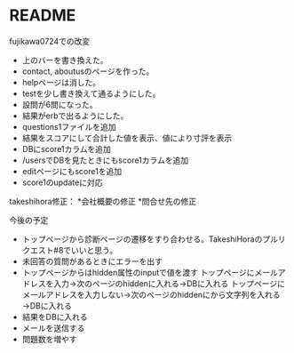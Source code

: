# README

fujikawa0724での改変
* 上のバーを書き換えた。
* contact, aboutusのページを作った。
* helpページは消した。
* testを少し書き換えて通るようにした。
* 設問が6問になった。
* 結果がerbで出るようにした。
* questions1ファイルを追加
* 結果をスコアにして合計した値を表示、値により寸評を表示
* DBにscore1カラムを追加
* /usersでDBを見たときにもscore1カラムを追加
* editページにもscore1を追加
* score1のupdateに対応

takeshihora修正：
*会社概要の修正
*問合せ先の修正				

今後の予定
* トップページから診断ページの遷移をすり合わせる。TakeshiHoraのプルリクエスト#8でいいと思う。
* 未回答の質問があるときにエラーを出す
* トップページからはhidden属性のinputで値を渡す
トップページにメールアドレスを入力→次のページのhiddenに入れる→DBに入れる
トップページにメールアドレスを入力しない→次のページのhiddenにから文字列を入れる→DBに入れる
* 結果をDBに入れる
* メールを送信する
* 問題数を増やす
